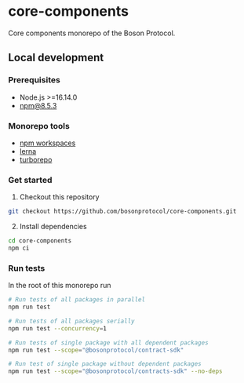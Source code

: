 # core-components

Core components monorepo of the Boson Protocol.

## Local development

### Prerequisites

- Node.js >=16.14.0
- npm@8.5.3

### Monorepo tools

- [npm workspaces](https://docs.npmjs.com/cli/v8/using-npm/workspaces)
- [lerna](https://lerna.js.org/)
- [turborepo](https://turborepo.org/)

### Get started

1. Checkout this repository

```bash
git checkout https://github.com/bosonprotocol/core-components.git
```

2. Install dependencies

```bash
cd core-components
npm ci
```

### Run tests

In the root of this monorepo run

```bash
# Run tests of all packages in parallel
npm run test

# Run tests of all packages serially
npm run test --concurrency=1

# Run tests of single package with all dependent packages
npm run test --scope="@bosonprotocol/contract-sdk"

# Run test of single package without dependent packages
npm run test --scope="@bosonprotocol/contracts-sdk" --no-deps
```
